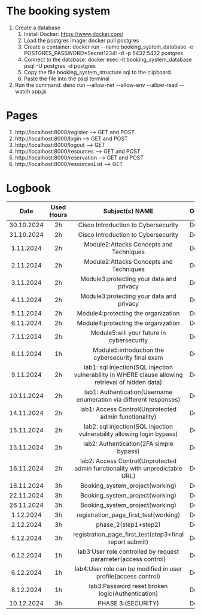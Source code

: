 # The booking system
1. Create a database
    1. Install Docker: https://www.docker.com/
    2. Load the postgres image: docker pull postgres
    3. Create a container: docker run --name booking_system_database -e POSTGRES_PASSWORD=Secret1234! -d -p 5432:5432 postgres
    4. Connect to the database: docker exec -it booking_system_database psql -U postgres -d postgres
    5. Copy the file booking_system_structure.sql to the clipboard.
    6. Paste the file into the psql terminal
2. Run the command: deno run --allow-net --allow-env --allow-read --watch app.js

# Pages
1. http://localhost:8000/register --> GET and POST
2. http://localhost:8000/login --> GET and POST
3. http://localhost:8000/logout --> GET
4. http://localhost:8000/resources --> GET and POST
5. http://localhost:8000/reservation --> GET and POST
6. http://localhost:8000/resourcesList --> GET
# Logbook
| Date | Used Hours    | Subject(s) NAME    | Output |
| :-----: | :---: | :---: | :--- |
| 30.10.2024 |  2h   | Cisco Introduction to Cybersecurity  | Done |
| 31.10.2024 |  2h   |Cisco Introduction to Cybersecurity   | Done |
| 1.11.2024 |  2h   | Module2:Attacks Concepts and Techniques  | Done |
| 2.11.2024 |  2h   |Module2:Attacks Concepts and Techniques   | Done |
| 3.11.2024 |  2h   | Module3:protecting your data and privacy  | Done |
| 4.11.2024 |  2h   |Module3:protecting your data and privacy    | Done |
| 5.11.2024 |  2h   | Module4:protecting the organization  | Done |
| 6.11.2024 |  2h   |Module4:protecting the organization   | Done |
| 7.11.2024 |  2h   |Module5:will your future in cybersecurity  | Done |
| 8.11.2024 |  1h   |Module5:introduction the cybersecurity final exam   | Done |
| 9.11.2024 |  2h   |lab1: sql injection(SQL injection vulnerability in WHERE clause allowing retrieval of hidden data)  | Done |
| 10.11.2024 |  2h   |lab1: Authentication(Username enumeration via different responses)   | Done |
| 14.11.2024 |  2h   |lab1: Access Control(Unprotected admin functionality)   | Done |
| 15.11.2024 |  2h   |lab2: sql injection(SQL injection vulnerability allowing login bypass)   | Done |
| 15.11.2024 |  2h   |lab2: Authentication(2FA simple bypass)   | Done |
| 16.11.2024 |  2h   |lab2:  Access Control(Unprotected admin functionality with unpredictable URL)   | Done |
| 18.11.2024 |  3h   |Booking_system_project(working)   | Done |
| 22.11.2024 |  3h   |Booking_system_project(working)   | Done |
| 26.11.2024 |  3h   |Booking_system_project(working)   | Done |
| 1.12.2024 |  3h   |registration_page_first_test(working)   | Done |
| 2.12.2024 |  3h   |phase_2(step1+step2)   | Done |
| 5.12.2024 |  3h   |registration_page_first_test(step3+final report submit)   | Done |
| 6.12.2024 |  1h   |lab3:User role controlled by request parameter(access control)   | Done |
| 6.12.2024 |  1h   |lab4:User role can be modified in user profile(access control)   | Done |
| 8.12.2024 |  1h   |lab3:Password reset broken logic(Authentication)   | Done |
| 10.12.2024 |  3h   |PHASE 3:(SECURITY)   | Done |

















